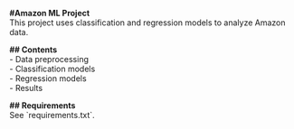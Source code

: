 **\#Amazon ML Project**  
This project uses classification and regression models to analyze Amazon data.

**\#\# Contents**  
\- Data preprocessing  
\- Classification models  
\- Regression models  
\- Results

**\#\# Requirements**  
See \`requirements.txt\`.


